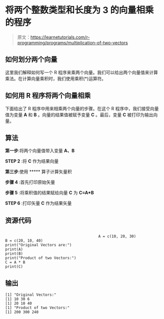 # 将两个整数类型和长度为 3 的向量相乘的程序

> 原文：<https://learnetutorials.com/r-programming/programs/multiplication-of-two-vectors>

## 如何划分两个向量

这里我们解释如何写一个 R 程序来乘两个向量。我们可以给出两个向量值来计算乘法。在计算向量乘积时，我们使用乘积(*)运算符。

## 如何用 R 程序将两个向量相乘

下面给出了 R 程序中用来相乘两个向量的步骤。在这个 R 程序中，我们接受向量值为变量 **A** 和 **B** 。向量的结果值被赋予变量 **C** 。最后，变量 **C** 被打印为输出向量。

## 算法

**第一步**:将两个向量值带入变量 **A、B**

**STEP 2** :将 **C** 作为结果向量

**第三步**:使用 ***** 算子计算矢量积

**步骤 4** :首先打印原始矢量

**步骤 5** :将乘积值的结果赋给向量 **C** 为 **C=A*B**

**STEP 6** :打印矢量 **C** 作为结果矢量

## 资源代码

```

                                          A = c(10, 20, 30)
B = c(20, 10, 40)
print("Original Vectors are:")
print(A)
print(B)
print("Product of two Vectors:")
C = A * B
print(C)

```

## 输出

```
[1] "Original Vectors:"
[1] 10 30 6
[1] 20 10 40
[1] "Product of two Vectors:"
[1] 200 300 240 
```
